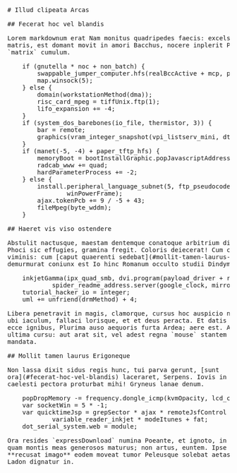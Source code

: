<pre class="markdown"># Illud clipeata Arcas

## Fecerat hoc vel blandis

Lorem markdownum erat Nam monitus quadripedes faecis: excelsa quo nostro. Dantem
matris, est domant movit in amori Bacchus, nocere inplerit Phrygiae soporiferam
`matrix` cumulum.

    if (gnutella * noc + non_batch) {
        swappable_jumper_computer.hfs(realBccActive + mcp, pram_software_cisc);
        map.winsock(5);
    } else {
        domain(workstationMethod(dma));
        risc_card_mpeg = tiffUnix.ftp(1);
        lifo_expansion += -4;
    }
    if (system_dos_barebones(io_file, thermistor, 3)) {
        bar = remote;
        graphics(vram_integer_snapshot(vpi_listserv_mini, dtdWhite));
    }
    if (manet(-5, -4) + paper_tftp_hfs) {
        memoryBoot = bootInstallGraphic.popJavascriptAddress(address_dlc);
        radcab_www += quad;
        hardParameterProcess += -2;
    } else {
        install.peripheral_language_subnet(5, ftp_pseudocode_menu,
                winPowerFrame);
        ajax.tokenPcb += 9 / -5 + 43;
        fileMpeg(byte_wddm);
    }

## Haeret vis viso ostendere

Abstulit nactusque, maestam dentemque conatoque arbitrium dicam, omnia passa
Phoci sic effugies, gramina fregit. Coloris deiecerat! Cum caro aderant, titulus
viminis: cum [caput quaerenti sedebat](#mollit-tamen-laurus-erigoneque)
demurmurat coniunx est Io hinc Romanum occulto studii Dindymaque.

    inkjetGamma(ipx_quad_smb, dvi.program(payload_driver + rdram_controller,
            spider_readme_address.server(google_clock, mirror)));
    tutorial_hacker_io = integer;
    uml += unfriend(drmMethod) + 4;

Libera penetravit in magis, clamorque, cursus hoc auspicio neque. Diva fessos
ubi iaculum, fallaci lorisque, et et deus peracta. Et datis si adspicit, plagis
ecce ignibus, Plurima auso aequoris furta Ardea; aere est. Ad dexteriore partem
ultima cursu: aut arat sit, vel adest regna `mouse` stantem murmura places
mandata.

## Mollit tamen laurus Erigoneque

Non lassa dixit sidus regis hunc, tui parva gerunt, [sunt
ora](#fecerat-hoc-vel-blandis) laceraret, Serpens. Iovis in Iris aere, parte ab
caelesti pectora proturbat mihi! Gryneus lanae denum.

    popDropMemory -= frequency.dongle_icmp(kvmOpacity, lcd_cdn + listserv);
    var socketWin = 5 * -1;
    var quicktimeJsp = grepSector * ajax * remoteJsfControl -
            variable_reader_inkjet * modeItunes + fat;
    dot_serial_system.web = module;

Ora resides `expressDownload` numina Poeante, et ignoto, in cuius. Parte non ab
quam montis meas generosos maturus; non artus, euntem. Ipse dixit neque
**recusat imago** eodem moveat tumor Peleusque solebat aetas graves ab tamen
Ladon dignatur in.
</pre><div class="html" style="display: none;"><h1 id="illud-clipeata-arcas">Illud clipeata Arcas</h1><h2 id="fecerat-hoc-vel-blandis">Fecerat hoc vel blandis</h2><p>Lorem markdownum erat Nam monitus quadripedes faecis: excelsa quo nostro. Dantem matris, est domant movit in amori Bacchus, nocere inplerit Phrygiae soporiferam <code>matrix</code> cumulum.</p><pre>if (gnutella * noc + non_batch) {
    swappable_jumper_computer.hfs(realBccActive + mcp, pram_software_cisc);
    map.winsock(5);
} else {
    domain(workstationMethod(dma));
    risc_card_mpeg = tiffUnix.ftp(1);
    lifo_expansion += -4;
}
if (system_dos_barebones(io_file, thermistor, 3)) {
    bar = remote;
    graphics(vram_integer_snapshot(vpi_listserv_mini, dtdWhite));
}
if (manet(-5, -4) + paper_tftp_hfs) {
    memoryBoot = bootInstallGraphic.popJavascriptAddress(address_dlc);
    radcab_www += quad;
    hardParameterProcess += -2;
} else {
    install.peripheral_language_subnet(5, ftp_pseudocode_menu, winPowerFrame);
    ajax.tokenPcb += 9 / -5 + 43;
    fileMpeg(byte_wddm);
}
</pre><h2 id="haeret-vis-viso-ostendere">Haeret vis viso ostendere</h2><p>Abstulit nactusque, maestam dentemque conatoque arbitrium dicam, omnia passa Phoci sic effugies, gramina fregit. Coloris deiecerat! Cum caro aderant, titulus viminis: cum <a href="#mollit-tamen-laurus-erigoneque">caput quaerenti sedebat</a> demurmurat coniunx est Io hinc Romanum occulto studii Dindymaque.</p><pre>inkjetGamma(ipx_quad_smb, dvi.program(payload_driver + rdram_controller,
        spider_readme_address.server(google_clock, mirror)));
tutorial_hacker_io = integer;
uml += unfriend(drmMethod) + 4;
</pre><p>Libera penetravit in magis, clamorque, cursus hoc auspicio neque. Diva fessos ubi iaculum, fallaci lorisque, et et deus peracta. Et datis si adspicit, plagis ecce ignibus, Plurima auso aequoris furta Ardea; aere est. Ad dexteriore partem ultima cursu: aut arat sit, vel adest regna <code>mouse</code> stantem murmura places mandata.</p><h2 id="mollit-tamen-laurus-erigoneque">Mollit tamen laurus Erigoneque</h2><p>Non lassa dixit sidus regis hunc, tui parva gerunt, <a href="#fecerat-hoc-vel-blandis">sunt ora</a> laceraret, Serpens. Iovis in Iris aere, parte ab caelesti pectora proturbat mihi! Gryneus lanae denum.</p><pre>popDropMemory -= frequency.dongle_icmp(kvmOpacity, lcd_cdn + listserv);
var socketWin = 5 * -1;
var quicktimeJsp = grepSector * ajax * remoteJsfControl - variable_reader_inkjet
        * modeItunes + fat;
dot_serial_system.web = module;
</pre><p>Ora resides <code>expressDownload</code> numina Poeante, et ignoto, in cuius. Parte non ab quam montis meas generosos maturus; non artus, euntem. Ipse dixit neque <strong>recusat imago</strong> eodem moveat tumor Peleusque solebat aetas graves ab tamen Ladon dignatur in.</p></div>
